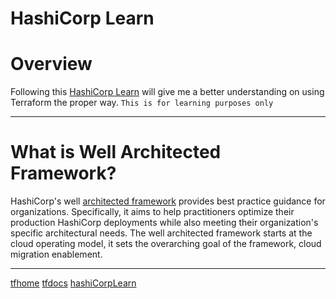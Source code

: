 # HashiCorp Learn

# Overview

Following this [HashiCorp Learn](https://learn.hashicorp.com/) will give me a better understanding on using Terraform the proper way. `This is for learning purposes only`

-----

# What is Well Architected Framework?

HashiCorp's well [architected framework](https://learn.hashicorp.com/well-architected-framework) provides best practice guidance for organizations. Specifically, it aims to help practitioners optimize their production HashiCorp deployments while also meeting their organization's specific architectural needs. The well architected framework starts at the cloud operating model, it sets the overarching goal of the framework, cloud migration enablement.



----
[tfhome](https://www.terraform.io)
[tfdocs](https://registry.terraform.io/providers/hashicorp/aws/latest/docs)
[hashiCorpLearn](https://learn.hashicorp.com/)
